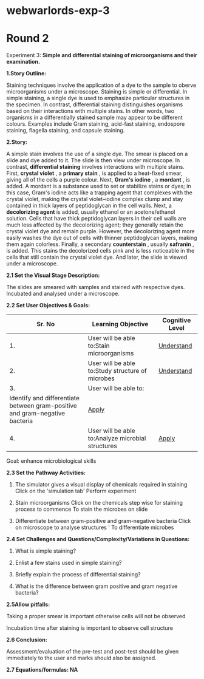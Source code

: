 # webwarlords-exp-3
# **Round 2**

Experiment 3: **Simple and differential staining of microorganisms and their examination.**

**1.Story Outline:**

Staining techniques involve the application of a dye to the sample to oberve microorganisms under a microscope. Staining is simple or differential. In simple staining, a single dye is used to emphasize particular structures in the specimen. In contrast, differential staining distinguishes organisms based on their interactions with multiple stains. In other words, two organisms in a differentially stained sample may appear to be different colours. Examples include Gram staining, acid-fast staining, endospore staining, flagella staining, and capsule staining.

**2.Story:**

A simple stain involves the use of a single dye. The smear is placed on a slide and dye added to it. The slide is then view under microscope. In contrast,  **differential staining**  involves interactions with multiple stains. First,  **crystal violet** , a  **primary stain** , is applied to a heat-fixed smear, giving all of the cells a purple colour. Next,  **Gram&#39;s iodine** , a  **mordant** , is added. A mordant is a substance used to set or stabilize stains or dyes; in this case, Gram&#39;s iodine acts like a trapping agent that complexes with the crystal violet, making the crystal violet–iodine complex clump and stay contained in thick layers of peptidoglycan in the cell walls. Next, a  **decolorizing agent**  is added, usually ethanol or an acetone/ethanol solution. Cells that have thick peptidoglycan layers in their cell walls are much less affected by the decolorizing agent; they generally retain the crystal violet dye and remain purple. However, the decolorizing agent more easily washes the dye out of cells with thinner peptidoglycan layers, making them again colorless. Finally, a secondary  **counterstain** , usually  **safranin** , is added. This stains the decolorized cells pink and is less noticeable in the cells that still contain the crystal violet dye. And later, the slide is viewed under a microscope.

**2.1 Set the Visual Stage Description:**

The slides are smeared with samples and stained with respective dyes. Incubated and analysed under a microscope.

**2.2 Set User Objectives &amp; Goals:**

| **Sr. No** | **Learning Objective** | **Cognitive Level** |
| --- | --- | --- |
| 1. | User will be able to:Stain microorganisms | [Understand](http://vlabs.iitb.ac.in/vlabs-dev/document.php) |
| 2. | User will be able to:Study structure of microbes | [Understand](http://vlabs.iitb.ac.in/vlabs-dev/document.php) |
| 3. | User will be able to:
 Identify and differentiate between gram-positive and gram-negative bacteria | [Apply](http://vlabs.iitb.ac.in/vlabs-dev/document.php) |
| 4. | User will be able to:Analyze microbial structures | [Apply](http://vlabs.iitb.ac.in/vlabs-dev/document.php) |

Goal: enhance microbiological skills

**2.3 Set the Pathway Activities:**

1. The simulator gives a visual display of chemicals required in staining Click on the &#39;simulation tab&#39; Perform experiment

2. Stain microorganisms Click on the chemicals step wise for staining process to commence To stain the microbes on slide

3. Differentiate between gram-positive and gram-negative bacteria Click on microscope to analyse structures &#39; To differentiate microbes

**2.4 Set Challenges and Questions/Complexity/Variations in Questions:**

1. What is simple staining?

2. Enlist a few stains used in simple staining?

3. Briefly explain the process of differential staining?

4. What is the difference between gram positive and gram negative bacteria?

**2.5Allow pitfalls:**

Taking a proper smear is important otherwise cells will not be observed

Incubation time after staining is important to observe cell structure

**2.6 Conclusion:**

Assessment/evaluation of the pre-test and post-test should be given immediately to the user and marks should also be assigned.

**2.7 Equations/formulas: NA**
